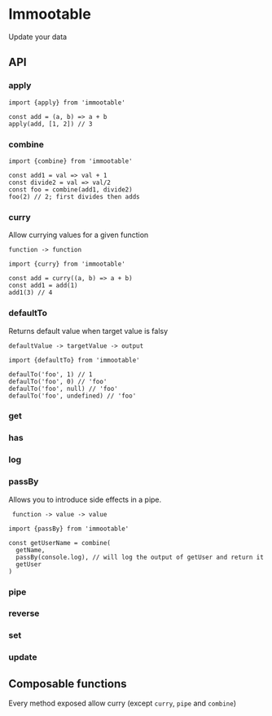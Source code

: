 # Immootable

Update your data

## API

### apply

```
import {apply} from 'immootable'

const add = (a, b) => a + b
apply(add, [1, 2]) // 3
```

### combine

```
import {combine} from 'immootable'

const add1 = val => val + 1
const divide2 = val => val/2
const foo = combine(add1, divide2)
foo(2) // 2; first divides then adds
```

### curry

Allow currying values for a given function

`function -> function`

```
import {curry} from 'immootable'

const add = curry((a, b) => a + b)
const add1 = add(1)
add1(3) // 4
```

### defaultTo

Returns default value when target value is falsy

`defaultValue -> targetValue -> output`

```
import {defaultTo} from 'immootable'

defaulTo('foo', 1) // 1
defaulTo('foo', 0) // 'foo'
defaulTo('foo', null) // 'foo'
defaulTo('foo', undefined) // 'foo'
```

### get

### has

### log

### passBy

Allows you to introduce side effects in a pipe.

` function -> value -> value`

```
import {passBy} from 'immootable'

const getUserName = combine(
  getName,
  passBy(console.log), // will log the output of getUser and return it
  getUser
)
```

### pipe

### reverse

### set

### update

## Composable functions

Every method exposed allow curry (except `curry`, `pipe` and `combine`)
